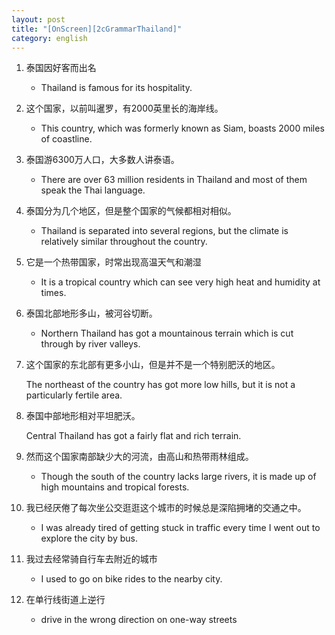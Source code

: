 ```yaml
---
layout: post
title: "[OnScreen][2cGrammarThailand]"
category: english
---
```


1. 泰国因好客而出名

	- Thailand is famous for its hospitality.

2. 这个国家，以前叫暹罗，有2000英里长的海岸线。
   
   - This country, which was formerly known as Siam, boasts 2000 miles of coastline.

3. 泰国游6300万人口，大多数人讲泰语。

	- There are over 63 million residents in Thailand and most of them speak the Thai language.

4. 泰国分为几个地区，但是整个国家的气候都相对相似。
   
   - Thailand is separated into several regions, but the climate is relatively similar throughout the country.
   
5. 它是一个热带国家，时常出现高温天气和潮湿

	- It is a tropical country which can see very high heat and humidity at times.

6. 泰国北部地形多山，被河谷切断。

	- Northern Thailand has got a mountainous terrain which is cut through by river valleys.

7. 这个国家的东北部有更多小山，但是并不是一个特别肥沃的地区。

	The northeast of the country has got more low hills, but it is not a particularly fertile area.

8. 泰国中部地形相对平坦肥沃。

	Central Thailand has got a fairly flat and rich terrain.

9. 然而这个国家南部缺少大的河流，由高山和热带雨林组成。
   
   - Though the south of the country lacks large rivers, it is made up of high mountains and tropical forests.

10. 我已经厌倦了每次坐公交逛逛这个城市的时候总是深陷拥堵的交通之中。

	- I was already tired of getting stuck in traffic every time I went out to explore the city by bus.

11. 我过去经常骑自行车去附近的城市

	- I used to go on bike rides to the nearby city.

12. 在单行线街道上逆行
	
	- drive in the wrong direction on one-way streets
	
